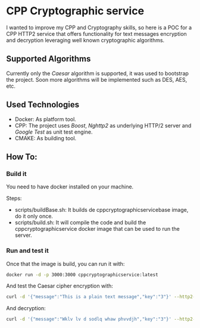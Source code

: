 # CPP Cryptographic service

I wanted to improve my CPP and Cryptography skills, so here is a POC for a CPP HTTP2 service that offers functionality for text messages encryption and decryption leveraging well known cryptographic algorithms.

## Supported Algorithms

Currently only the *Caesar* algorithm is supported, it was used to bootstrap the project. Soon more algorithms will be implemented such as DES, AES, etc.

## Used Technologies

* Docker: As platform tool.
* CPP: The project uses *Boost*, *Nghttp2* as underlying HTTP/2 server and *Google Test* as unit test engine.
* CMAKE: As building tool.

## How To:

### Build it

You need to have docker installed on your machine.

Steps:
* scripts/buildBase.sh: It builds de cppcryptographicservicebase image, do it only once.
* scripts/build.sh: It will compile the code and build the cppcryptographicservice docker image that can be used to run the server.

### Run and test it

Once that the image is build, you can run it with:

```bash
docker run -d -p 3000:3000 cppcryptographicservice:latest
```

And test the Caesar cipher encryption with:

```bash
curl -d '{"message":"This is a plain text message","key":"3"}' --http2-prior-knowledge localhost:3000/api/crypto/caesar/encrypt
```

And decryption:

```bash
curl -d '{"message":"Wklv lv d sodlq whaw phvvdjh","key":"3"}' --http2-prior-knowledge localhost:3000/api/crypto/caesar/decrypt
``` 

